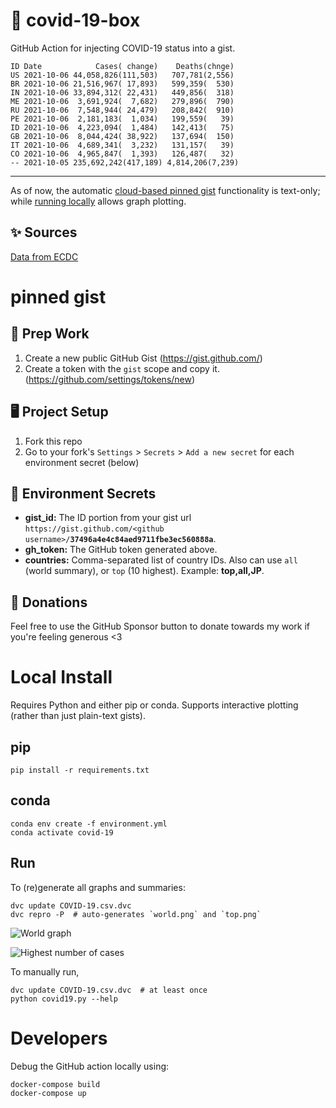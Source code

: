# 🏥 covid-19-box

GitHub Action for injecting COVID-19 status into a gist.

```
ID Date            Cases( change)    Deaths(chnge)
US 2021-10-06 44,058,826(111,503)   707,781(2,556)
BR 2021-10-06 21,516,967( 17,893)   599,359(  530)
IN 2021-10-06 33,894,312( 22,431)   449,856(  318)
ME 2021-10-06  3,691,924(  7,682)   279,896(  790)
RU 2021-10-06  7,548,944( 24,479)   208,842(  910)
PE 2021-10-06  2,181,183(  1,034)   199,559(   39)
ID 2021-10-06  4,223,094(  1,484)   142,413(   75)
GB 2021-10-06  8,044,424( 38,922)   137,694(  150)
IT 2021-10-06  4,689,341(  3,232)   131,157(   39)
CO 2021-10-06  4,965,847(  1,393)   126,487(   32)
-- 2021-10-05 235,692,242(417,189) 4,814,206(7,239)
```

---

As of now, the automatic [cloud-based pinned gist](#pinned-gist) functionality is text-only;
while [running locally](#local-install) allows graph plotting.

## ✨ Sources

[Data from ECDC](https://www.ecdc.europa.eu/en/publications-data/download-todays-data-geographic-distribution-covid-19-cases-worldwide)

# pinned gist

## 🎒 Prep Work
1. Create a new public GitHub Gist (https://gist.github.com/)
1. Create a token with the `gist` scope and copy it. (https://github.com/settings/tokens/new)

## 🖥 Project Setup
1. Fork this repo
1. Go to your fork's `Settings` > `Secrets` > `Add a new secret` for each environment secret (below)

## 🤫 Environment Secrets
- **gist_id:** The ID portion from your gist url `https://gist.github.com/<github username>/`**`37496a4e4c84aed9711fbe3ec560888a`**.
- **gh_token:** The GitHub token generated above.
- **countries:** Comma-separated list of country IDs. Also can use `all` (world summary), or `top` (10 highest). Example: **top,all,JP**.

## 💸 Donations

Feel free to use the GitHub Sponsor button to donate towards my work if you're feeling generous <3

# Local Install

Requires Python and either pip or conda. Supports interactive plotting (rather than just plain-text gists).

## pip

```
pip install -r requirements.txt
```

## conda

```
conda env create -f environment.yml
conda activate covid-19
```

## Run

To (re)generate all graphs and summaries:

```
dvc update COVID-19.csv.dvc
dvc repro -P  # auto-generates `world.png` and `top.png`
```

![World graph](world.png)

![Highest number of cases](top.png)

To manually run,

```
dvc update COVID-19.csv.dvc  # at least once
python covid19.py --help
```

# Developers

Debug the GitHub action locally using:

```
docker-compose build
docker-compose up
```
